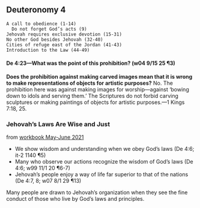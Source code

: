 ## Deuteronomy 4

```
A call to obedience (1-14)
  Do not forget God’s acts (9)
Jehovah requires exclusive devotion (15-31)
No other God besides Jehovah (32-40)
Cities of refuge east of the Jordan (41-43)
Introduction to the Law (44-49)
```

#### De 4:23​—What was the point of this prohibition? (w04 9/15 25 ¶3)

**Does the prohibition against making carved images mean that it is wrong to make representations of objects for artistic purposes?** No. The prohibition here was against making images for worship​—against ‘bowing down to idols and serving them.’ The Scriptures do not forbid carving sculptures or making paintings of objects for artistic purposes.​—1 Kings 7:18, 25.

### Jehovah’s Laws Are Wise and Just

from [workbook May-June 2021](https://www.jw.org/en/library/jw-meeting-workbook/may-june-2021-mwb/Life-and-Ministry-Meeting-Schedule-for-June-7-13-2021/Jehovahs-Laws-Are-Wise-and-Just/)

- We show wisdom and understanding when we obey God’s laws (De 4:6; it-2 1140 ¶5)
- Many who observe our actions recognize the wisdom of God’s laws (De 4:6; w99 11/1 20 ¶6-7)
- Jehovah’s people enjoy a way of life far superior to that of the nations (De 4:7, 8; w07 8/1 29 ¶13)

Many people are drawn to Jehovah’s organization when they see the fine conduct of those who live by God’s laws and principles.
